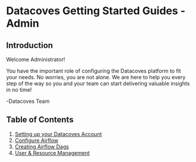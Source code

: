 # Datacoves Getting Started Guides - Admin

## Introduction
Welcome Administrator! 

You have the important role of configuring the Datacoves platform to fit your needs. No worries, you are not alone. We are here to help you every step of the way so you and your team can start delivering valuable insights in no time!

-Datacoves Team

## Table of Contents
1. [Setting up your Datacoves Account](getting-started/Admin/create-account.md)
2. [Configure Airflow](getting-started/Admin/configure-airflow.md)
3. [Creating Airflow Dags](getting-started/Admin/creating-airflow-dags.md)
4. [User & Resource Management](getting-started/Admin/user-resource-management.md)

